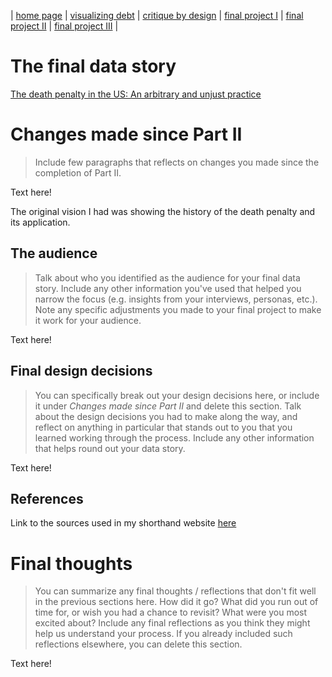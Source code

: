 | [home page](https://laurawei6.github.io/tswd-portfolio/) | [visualizing debt](visualizing-government-debt) | [critique by design](critique-by-design) | [final project I](final-project-part-one) | [final project II](final-project-part-two) | [final project III](final-project-part-three) |

# The final data story
[The death penalty in the US: An arbitrary and unjust practice](https://carnegiemellon.shorthandstories.com/the-death-penalty-in-the-us-arbitrary-and-unjust/index.html)

# Changes made since Part II
> Include few paragraphs that reflects on changes you made since the completion of Part II. 

Text here!

The original vision I had was showing the history of the death penalty and its application. 

## The audience
> Talk about who you identified as the audience for your final data story.  Include any other information you've used that helped you narrow the focus (e.g. insights from your interviews, personas, etc.).  Note any specific adjustments you made to your final project to make it work for your audience.

Text here!

## Final design decisions
> You can specifically break out your design decisions here, or include it under *Changes made since Part II* and delete this section. Talk about the design decisions you had to make along the way, and reflect on anything in particular that stands out to you that you learned working through the process.  Include any other information that helps round out your data story. 

Text here!

## References
Link to the sources used in my shorthand website [here](https://carnegiemellon.shorthandstories.com/the-death-penalty-in-the-us-arbitrary-and-unjust/index.html#group-section-References-XRIGOaHzWw)

# Final thoughts
> You can summarize any final thoughts / reflections that don't fit well in the previous sections here.  How did it go?  What did you run out of time for, or wish you had a chance to revisit?  What were you most excited about?  Include any final reflections as you think they might help us understand your process.  If you already included such reflections elsewhere, you can delete this section. 

Text here!
